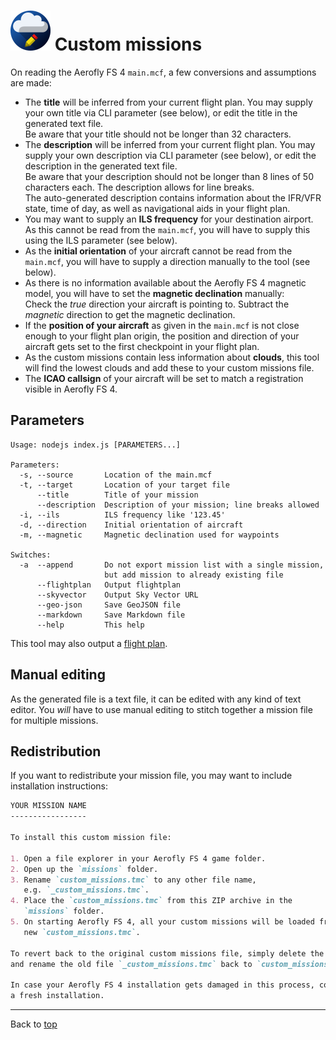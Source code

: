 ![](favicon-64x64.png) Custom missions
======================================

On reading the Aerofly FS 4 `main.mcf`, a few conversions and assumptions are made:

* The **title** will be inferred from your current flight plan. You may supply your own title via CLI parameter (see below), or edit the title in the generated text file.  
  Be aware that your title should not be longer than 32 characters.
* The **description** will be inferred from your current flight plan. You may supply your own description via CLI parameter (see below), or edit the description in the generated text file.  
  Be aware that your description should not be longer than 8 lines of 50 characters each. The description allows for line breaks.  
  The auto-generated description contains information about the IFR/VFR state, time of day, as well as navigational aids in your flight plan.
* You may want to supply an **ILS frequency** for your destination airport. As this cannot be read from the `main.mcf`, you will have to supply this using the ILS parameter (see below).
* As the **initial orientation** of your aircraft cannot be read from the `main.mcf`, you will have to supply a direction manually to the tool (see below).
* As there is no information available about the Aerofly FS 4 magnetic model, you will have to set the **magnetic declination** manually:  
  Check the _true_ direction your aircraft is pointing to. Subtract the _magnetic_ direction to get the magnetic declination.
* If the **position of your aircraft** as given in the `main.mcf` is not close enough to your flight plan origin, the position and direction of your aircraft gets set to the first checkpoint in your flight plan.
* As the custom missions contain less information about **clouds**, this tool will find the lowest clouds and add these to your custom missions file.
* The **ICAO callsign** of your aircraft will be set to match a registration visible in Aerofly FS 4.

Parameters
-----------

```
Usage: nodejs index.js [PARAMETERS...]

Parameters:
  -s, --source       Location of the main.mcf
  -t, --target       Location of your target file
      --title        Title of your mission
      --description  Description of your mission; line breaks allowed
  -i, --ils          ILS frequency like '123.45'
  -d, --direction    Initial orientation of aircraft
  -m, --magnetic     Magnetic declination used for waypoints

Switches:
  -a  --append       Do not export mission list with a single mission,
                     but add mission to already existing file
      --flightplan   Output flightplan
      --skyvector    Output Sky Vector URL
      --geo-json     Save GeoJSON file
      --markdown     Save Markdown file
      --help         This help
```

This tool may also output a [flight plan](flightplan.md).

Manual editing
--------------

As the generated file is a text file, it can be edited with any kind of text editor. You _will_ have to use manual editing to stitch together a mission file for multiple missions.

Redistribution
--------------

If you want to redistribute your mission file, you may want to include installation instructions:

```markdown
YOUR MISSION NAME
-----------------

To install this custom mission file:

1. Open a file explorer in your Aerofly FS 4 game folder.
2. Open up the `missions` folder.
3. Rename `custom_missions.tmc` to any other file name,
   e.g. `_custom_missions.tmc`.
4. Place the `custom_missions.tmc` from this ZIP archive in the
   `missions` folder.
5. On starting Aerofly FS 4, all your custom missions will be loaded from the 
   new `custom_missions.tmc`.

To revert back to the original custom missions file, simply delete the new file 
and rename the old file `_custom_missions.tmc` back to `custom_missions.tmc`.

In case your Aerofly FS 4 installation gets damaged in this process, consider
a fresh installation.
```

----

Back to [top](../README.md)
